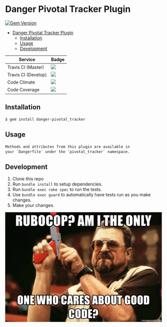 # Danger Pivotal Tracker Plugin
<a href="https://badge.fury.io/rb/danger-pivotal_tracker"><img src="https://badge.fury.io/rb/danger-pivotal_tracker.svg" alt="Gem Version" height="18"></a>

<!-- TOC depthFrom:1 depthTo:6 withLinks:1 updateOnSave:1 orderedList:0 -->

- [Danger Pivotal Tracker Plugin](#danger-pivotal-tracker-plugin)
	- [Installation](#installation)
	- [Usage](#usage)
	- [Development](#development)

<!-- /TOC -->
<body>
  <table>
    <thead>
      <tr>
        <th>Service</th>
        <th>Badge</th>
      </tr>
    </thead>
    <tbody>
      <tr>
        <td>Travis CI (Master)</td>
        <td><a href="https://travis-ci.com/kevnm67/danger-pivotal_tracker"><img src="https://travis-ci.com/kevnm67/danger-pivotal_tracker.svg?branch=master" /></a></td>
      </tr>
      <tr>
        <td>Travis CI (Develop)</td>
        <td><a href="https://travis-ci.com/kevnm67/danger-pivotal_tracker"><img src="https://travis-ci.com/kevnm67/danger-pivotal_tracker.svg?branch=develop" /></a></td>
      </tr>
      <tr>
        <td>Code Climate</td>
        <td><a href="https://codeclimate.com/github/kevnm67/danger-pivotal_tracker/maintainability"><img src="https://api.codeclimate.com/v1/badges/ad4a58bf6d0c81d8e6f4/maintainability" /></a></td>
      </tr>
      <tr>
        <td>Code Coverage</td>
        <td><a href="https://codeclimate.com/github/kevnm67/danger-pivotal_tracker/test_coverage"><img src="https://api.codeclimate.com/v1/badges/ad4a58bf6d0c81d8e6f4/test_coverage" /></a></td>
      </tr>
      </tbody>
  </table>
</body>


## Installation

    $ gem install danger-pivotal_tracker

## Usage

    Methods and attributes from this plugin are available in
    your `Dangerfile` under the `pivotal_tracker` namespace.

## Development

1.  Clone this repo
2.  Run `bundle install` to setup dependencies.
3.  Run `bundle exec rake spec` to run the tests.
4.  Use `bundle exec guard` to automatically have tests run as you make changes.
5.  Make your changes.


![](./docs/images/walter-code-cov.jpeg)
